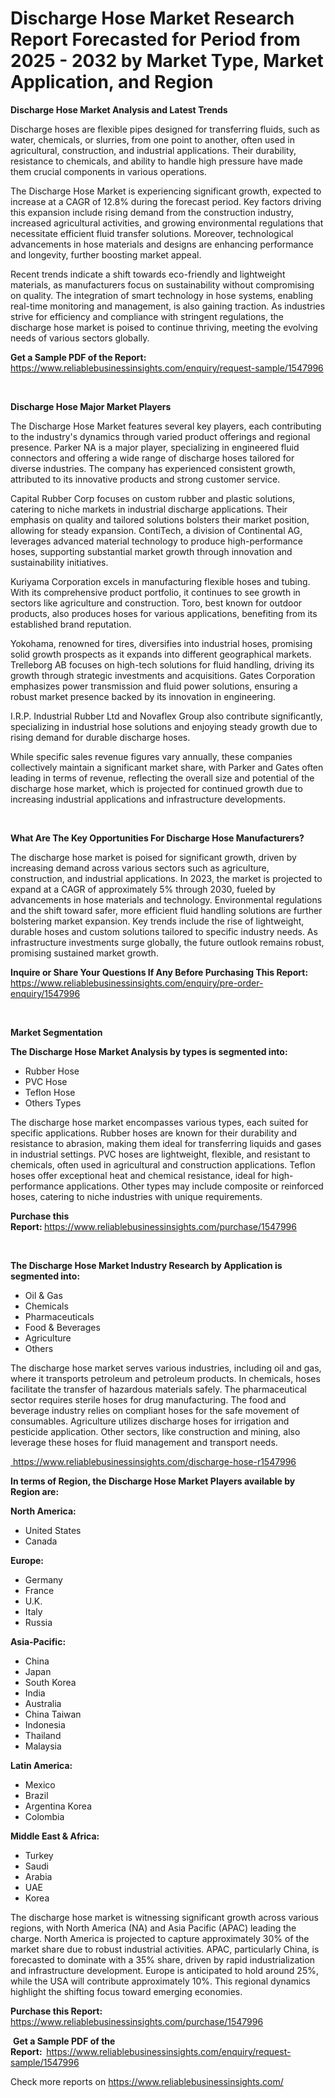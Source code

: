 <p><h1>Discharge Hose Market Research Report Forecasted for Period from 2025 -  2032 by Market Type, Market Application, and Region</h1></p><p><strong>Discharge Hose Market Analysis and Latest Trends</strong></p>
<p><p>Discharge hoses are flexible pipes designed for transferring fluids, such as water, chemicals, or slurries, from one point to another, often used in agricultural, construction, and industrial applications. Their durability, resistance to chemicals, and ability to handle high pressure have made them crucial components in various operations.</p><p>The Discharge Hose Market is experiencing significant growth, expected to increase at a CAGR of 12.8% during the forecast period. Key factors driving this expansion include rising demand from the construction industry, increased agricultural activities, and growing environmental regulations that necessitate efficient fluid transfer solutions. Moreover, technological advancements in hose materials and designs are enhancing performance and longevity, further boosting market appeal.</p><p>Recent trends indicate a shift towards eco-friendly and lightweight materials, as manufacturers focus on sustainability without compromising on quality. The integration of smart technology in hose systems, enabling real-time monitoring and management, is also gaining traction. As industries strive for efficiency and compliance with stringent regulations, the discharge hose market is poised to continue thriving, meeting the evolving needs of various sectors globally.</p></p>
<p><strong>Get a Sample PDF of the Report:&nbsp;</strong> <a href="https://www.reliablebusinessinsights.com/enquiry/request-sample/1547996?utm_campaign=2234&utm_medium=2&utm_source=Github&utm_content=ia&utm_term=08022025&utm_id=discharge-hose">https://www.reliablebusinessinsights.com/enquiry/request-sample/1547996</a></p>
<p>&nbsp;</p>
<p><strong>Discharge Hose Major Market Players</strong></p>
<p><p>The Discharge Hose Market features several key players, each contributing to the industry's dynamics through varied product offerings and regional presence. Parker NA is a major player, specializing in engineered fluid connectors and offering a wide range of discharge hoses tailored for diverse industries. The company has experienced consistent growth, attributed to its innovative products and strong customer service.</p><p>Capital Rubber Corp focuses on custom rubber and plastic solutions, catering to niche markets in industrial discharge applications. Their emphasis on quality and tailored solutions bolsters their market position, allowing for steady expansion. ContiTech, a division of Continental AG, leverages advanced material technology to produce high-performance hoses, supporting substantial market growth through innovation and sustainability initiatives.</p><p>Kuriyama Corporation excels in manufacturing flexible hoses and tubing. With its comprehensive product portfolio, it continues to see growth in sectors like agriculture and construction. Toro, best known for outdoor products, also produces hoses for various applications, benefiting from its established brand reputation.</p><p>Yokohama, renowned for tires, diversifies into industrial hoses, promising solid growth prospects as it expands into different geographical markets. Trelleborg AB focuses on high-tech solutions for fluid handling, driving its growth through strategic investments and acquisitions. Gates Corporation emphasizes power transmission and fluid power solutions, ensuring a robust market presence backed by its innovation in engineering.</p><p>I.R.P. Industrial Rubber Ltd and Novaflex Group also contribute significantly, specializing in industrial hose solutions and enjoying steady growth due to rising demand for durable discharge hoses.</p><p>While specific sales revenue figures vary annually, these companies collectively maintain a significant market share, with Parker and Gates often leading in terms of revenue, reflecting the overall size and potential of the discharge hose market, which is projected for continued growth due to increasing industrial applications and infrastructure developments.</p></p>
<p>&nbsp;</p>
<p><strong>What Are The Key Opportunities For Discharge Hose Manufacturers?</strong></p>
<p><p>The discharge hose market is poised for significant growth, driven by increasing demand across various sectors such as agriculture, construction, and industrial applications. In 2023, the market is projected to expand at a CAGR of approximately 5% through 2030, fueled by advancements in hose materials and technology. Environmental regulations and the shift toward safer, more efficient fluid handling solutions are further bolstering market expansion. Key trends include the rise of lightweight, durable hoses and custom solutions tailored to specific industry needs. As infrastructure investments surge globally, the future outlook remains robust, promising sustained market growth.</p></p>
<p><strong>Inquire or Share Your Questions If Any Before Purchasing This Report:</strong> <a href="https://www.reliablebusinessinsights.com/enquiry/pre-order-enquiry/1547996?utm_campaign=2234&utm_medium=2&utm_source=Github&utm_content=ia&utm_term=08022025&utm_id=discharge-hose">https://www.reliablebusinessinsights.com/enquiry/pre-order-enquiry/1547996</a></p>
<p>&nbsp;</p>
<p><strong>Market Segmentation</strong></p>
<p><strong>The Discharge Hose Market Analysis by types is segmented into:</strong></p>
<p><ul><li>Rubber Hose</li><li>PVC Hose</li><li>Teflon Hose</li><li>Others Types</li></ul></p>
<p><p>The discharge hose market encompasses various types, each suited for specific applications. Rubber hoses are known for their durability and resistance to abrasion, making them ideal for transferring liquids and gases in industrial settings. PVC hoses are lightweight, flexible, and resistant to chemicals, often used in agricultural and construction applications. Teflon hoses offer exceptional heat and chemical resistance, ideal for high-performance applications. Other types may include composite or reinforced hoses, catering to niche industries with unique requirements.</p></p>
<p><strong>Purchase this Report:&nbsp;</strong><a href="https://www.reliablebusinessinsights.com/purchase/1547996?utm_campaign=2234&utm_medium=2&utm_source=Github&utm_content=ia&utm_term=08022025&utm_id=discharge-hose">https://www.reliablebusinessinsights.com/purchase/1547996</a></p>
<p>&nbsp;</p>
<p><strong>The Discharge Hose Market Industry Research by Application is segmented into:</strong></p>
<p><ul><li>Oil & Gas</li><li>Chemicals</li><li>Pharmaceuticals</li><li>Food & Beverages</li><li>Agriculture</li><li>Others</li></ul></p>
<p><p>The discharge hose market serves various industries, including oil and gas, where it transports petroleum and petroleum products. In chemicals, hoses facilitate the transfer of hazardous materials safely. The pharmaceutical sector requires sterile hoses for drug manufacturing. The food and beverage industry relies on compliant hoses for the safe movement of consumables. Agriculture utilizes discharge hoses for irrigation and pesticide application. Other sectors, like construction and mining, also leverage these hoses for fluid management and transport needs.</p></p>
<p><a href="https://www.reliablebusinessinsights.com/discharge-hose-r1547996?utm_campaign=2234&utm_medium=2&utm_source=Github&utm_content=ia&utm_term=08022025&utm_id=discharge-hose">&nbsp;https://www.reliablebusinessinsights.com/discharge-hose-r1547996</a></p>
<p><strong>In terms of Region, the Discharge Hose Market Players available by Region are:</strong></p>
<p>
    <p> <strong> North America: </strong>
        <ul>
            <li>United States</li>
            <li>Canada</li>
        </ul>
        </p> 
    <p> <strong> Europe: </strong>
        <ul>
            <li>Germany</li>
            <li>France</li>
            <li>U.K.</li>
            <li>Italy</li>
            <li>Russia</li>
        </ul>
        </p> 
    <p> <strong> Asia-Pacific: </strong>
        <ul>
            <li>China</li>
            <li>Japan</li>
            <li>South Korea</li>
            <li>India</li>
            <li>Australia</li>
            <li>China Taiwan</li>
            <li>Indonesia</li>
            <li>Thailand</li>
            <li>Malaysia</li>
        </ul>
        </p> 
    <p> <strong> Latin America: </strong>
        <ul>
            <li>Mexico</li>
            <li>Brazil</li>
            <li>Argentina Korea</li>
            <li>Colombia</li>
        </ul>
        </p> 
    <p> <strong> Middle East & Africa: </strong>
        <ul>
            <li>Turkey</li>
            <li>Saudi</li>
            <li>Arabia</li>
            <li>UAE</li>
            <li>Korea</li>
        </ul>
    </p>
    </p>
<p><p>The discharge hose market is witnessing significant growth across various regions, with North America (NA) and Asia Pacific (APAC) leading the charge. North America is projected to capture approximately 30% of the market share due to robust industrial activities. APAC, particularly China, is forecasted to dominate with a 35% share, driven by rapid industrialization and infrastructure development. Europe is anticipated to hold around 25%, while the USA will contribute approximately 10%. This regional dynamics highlight the shifting focus toward emerging economies.</p></p>
<p><strong>Purchase this Report: </strong><a href="https://www.reliablebusinessinsights.com/purchase/1547996?utm_campaign=2234&utm_medium=2&utm_source=Github&utm_content=ia&utm_term=08022025&utm_id=discharge-hose">https://www.reliablebusinessinsights.com/purchase/1547996</a></p>
<p>&nbsp;<strong>Get a Sample PDF of the Report:&nbsp;&nbsp;</strong><a href="https://www.reliablebusinessinsights.com/enquiry/request-sample/1547996?utm_campaign=2234&utm_medium=2&utm_source=Github&utm_content=ia&utm_term=08022025&utm_id=discharge-hose">https://www.reliablebusinessinsights.com/enquiry/request-sample/1547996</a></p>
<p><strong></strong></p>
<p>Check more reports on <a href="https://www.reliablebusinessinsights.com/?utm_campaign=2234&utm_medium=2&utm_source=Github&utm_content=ia&utm_term=08022025&utm_id=discharge-hose">https://www.reliablebusinessinsights.com/</a></p>